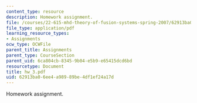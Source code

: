 ```yaml
---
content_type: resource
description: Homework assignment.
file: /courses/22-615-mhd-theory-of-fusion-systems-spring-2007/62913ba06ee4a98989be4df1ef24a17d_hw_3.pdf
file_type: application/pdf
learning_resource_types:
- Assignments
ocw_type: OCWFile
parent_title: Assignments
parent_type: CourseSection
parent_uid: 6ca804cb-8345-9b04-e5b9-e65415dcd6bd
resourcetype: Document
title: hw_3.pdf
uid: 62913ba0-6ee4-a989-89be-4df1ef24a17d
---
```

Homework assignment.

